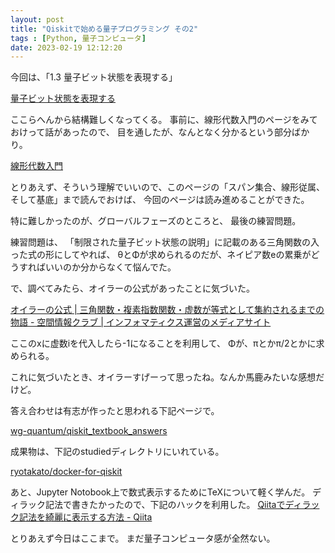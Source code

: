 ```yaml
---
layout: post
title: "Qiskitで始める量子プログラミング その2"
tags : [Python, 量子コンピュータ]
date: 2023-02-19 12:12:20
---
```


今回は、「1.3 量子ビット状態を表現する」

[量子ビット状態を表現する](https://qiskit.org/textbook/ja/ch-states/representing-qubit-states.html)



ここらへんから結構難しくなってくる。
事前に、線形代数入門のページをみておけって話があったので、
目を通したが、なんとなく分かるという部分ばかり。

[線形代数入門](https://qiskit.org/textbook/ja/ch-appendix/linear_algebra.html)


とりあえず、そういう理解でいいので、このページの「スパン集合、線形従属、そして基底」まで読んでおけば、
今回のページは読み進めることができた。

特に難しかったのが、グローバルフェーズのところと、
最後の練習問題。

練習問題は、
「制限された量子ビット状態の説明」に記載のある三角関数の入った式の形にしてやれば、
θとΦが求められるのだが、ネイピア数eの累乗がどうすればいいのか分からなくて悩んでた。

で、調べてみたら、オイラーの公式があったことに気づいた。

[オイラーの公式 &#124; 三角関数・複素指数関数・虚数が等式として集約されるまでの物語 - 空間情報クラブ &#124; インフォマティクス運営のメディアサイト](https://club.informatix.co.jp/?p=3060)


ここのxに虚数iを代入したら-1になることを利用して、
Φが、πとかπ/2とかに求められる。

これに気づいたとき、オイラーすげーって思ったね。なんか馬鹿みたいな感想だけど。


答え合わせは有志が作ったと思われる下記ページで。

[wg-quantum/qiskit_textbook_answers](https://github.com/wg-quantum/qiskit_textbook_answers)



成果物は、下記のstudiedディレクトリにいれている。


[ryotakato/docker-for-qiskit](https://github.com/ryotakato/docker-for-qiskit)


あと、Jupyter Notobook上で数式表示するためにTeXについて軽く学んだ。
ディラック記法で書きたかったので、下記のハックを利用した。
[Qiitaでディラック記法を綺麗に表示する方法 - Qiita](https://qiita.com/yyu/items/c140fbbd1236fe25cc7a)



とりあえず今日はここまで。
まだ量子コンピュータ感が全然ない。







